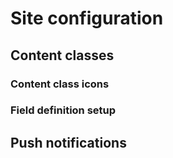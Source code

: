 Site configuration
==================

## Content classes

### Content class icons

### Field definition setup

## Push notifications